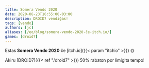 ```yaml
---
title: Somera Vendo 2020
date: 2020-06-23T16:55:00-03:00
description: DROID7 vendiĝas!
tags: [vendo]
authors: [jc]
aliases: [/eo/blog/somera-vendo-2020-ĉe-itch.io/]
games: [droid7]
---
```


Estas **Somera Vendo 2020** ĉe [itch.io]({{< param "itchio" >}}) 🌞

Akiru [DROID7]({{< ref "/droid7" >}}) 50% rabaton por limigita tempo!
